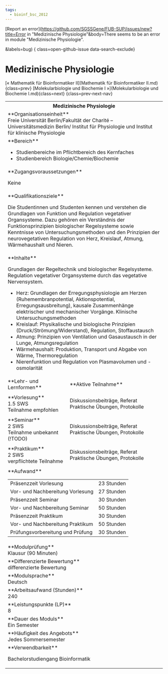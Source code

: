 ```yaml
---
tags:
  - bioinf_bsc_2012
---
```

[Report an error](https://github.com/SGSSGene/FUB-SUP/issues/new?title=Error in "Medizinische Physiologie"&body=There seems to be an error in module "Medizinische Physiologie".

<Describe here a slightly more detailed description of what is wrong>&labels=bug)
{ class=open-github-issue data-search-exclude}

# Medizinische Physiologie

[« Mathematik für Bioinformatiker II](Mathematik für Bioinformatiker II.md){class=prev}
[Molekularbiologie und Biochemie I »](Molekularbiologie und Biochemie I.md){class=next}
{class=prev-next-nav}

<table markdown id="moduledesc">
<tr markdown class="moduledesc_head"><th colspan="2">Medizinische Physiologie </th></tr>
<tr markdown><td colspan="2">**Organisationseinheit**   <br>Freie Universität Berlin/Fakultät der Charité – Universitätsmedizin Berlin/ Institut für Physiologie und Institut für klinische Physiologie</td></tr>

<tr markdown><td colspan="2">**Bereich**<br>


- Studienbereiche im Pflichtbereich des Kernfaches
- Studienbereich Biologie/Chemie/Biochemie

</td></tr>

<tr markdown><td colspan="2">**Zugangsvoraussetzungen** <br>

Keine


</td></tr>
<tr markdown><td colspan="2">**Qualifikationsziele**    <br>

Die Studentinnen und Studenten kennen und verstehen die Grundlagen von
Funktion und Regulation vegetativer Organsysteme. Dazu gehören ein
Verständnis der Funktionsprinzipien biologischer Regelsysteme sowie
Kenntnisse von Untersuchungsmethoden und den Prinzipien der neurovegetativen
Regulation von Herz, Kreislauf, Atmung, Wärmehaushalt und Nieren.


</td></tr>
<tr markdown><td colspan="2">**Inhalte**                <br>

Grundlagen der Regeltechnik und biologischer Regelsysteme. Regulation
vegetativer Organsysteme durch das vegetative Nervensystem.

- Herz: Grundlagen der Erregungsphysiologie am Herzen (Ruhemembranpotential,
  Aktionspotential, Erregungsausbreitung), kausale Zusammenhänge
  elektrischer und mechanischer Vorgänge. Klinische Untersuchungsmethoden
- Kreislauf: Physikalische und biologische Prinzipien
  (Druck/Strömung/Widerstand), Regulation, Stoffaustausch
- Atmung: Prinzipien von Ventilation und Gasaustausch in der Lunge,
  Atmungsregulation
- Wärmehaushalt: Produktion, Transport und Abgabe von Wärme,
  Thermoregulation
- Nierenfunktion und Regulation von Plasmavolumen und -osmolarität


</td></tr>

<tr markdown><td>**Lehr- und Lernformen**</td><td>**Aktive Teilnahme**</td></tr>
<tr markdown><td> **Vorlesung** <br>1.5 SWS <br> Teilnahme empfohlen</td><td>

Diskussionsbeiträge, Referat
Praktische Übungen, Protokolle
</td></tr>
<tr markdown><td> **Seminar** <br>2 SWS <br> Teilnahme unbekannt (!TODO)</td><td>

Diskussionsbeiträge, Referat
Praktische Übungen, Protokolle
</td></tr>
<tr markdown><td> **Praktikum** <br>2 SWS <br> verpflichtete Teilnahme</td><td>

Diskussionsbeiträge, Referat
Praktische Übungen, Protokolle
</td></tr>
<tr markdown><td colspan="2">**Aufwand**                <br>
<table class="aufwand_table">
<tr><td>Präsenzzeit Vorlesung</td><td>23 Stunden</td></tr>
<tr><td>Vor- und Nachbereitung Vorlesung</td><td>27 Stunden</td></tr>
<tr><td>Präsenzzeit Seminar</td><td>30 Stunden</td></tr>
<tr><td>Vor- und Nachbereitung Seminar</td><td>50 Stunden</td></tr>
<tr><td>Präsenzzeit Praktikum</td><td>30 Stunden</td></tr>
<tr><td>Vor- und Nachbereitung Praktikum</td><td>50 Stunden</td></tr>
<tr><td>Prüfungsvorbereitung und Prüfung</td><td>30 Stunden</td></tr>
</table>

</td></tr>
<tr markdown><td colspan="2">**Modulprüfung**             <br>Klausur (90 Minuten)


</td></tr>
<tr markdown><td colspan="2">**Differenzierte Bewertung** <br>differenzierte Bewertung

</td></tr>
<tr markdown><td colspan="2">**Modulsprache**             <br>Deutsch</td></tr>
<tr markdown><td colspan="2">**Arbeitsaufwand (Stunden)** <br>240</td></tr>
<tr markdown><td colspan="2">**Leistungspunkte (LP)**     <br>8</td></tr>
<tr markdown><td colspan="2">**Dauer des Moduls**         <br>Ein Semester</td></tr>
<tr markdown><td colspan="2">**Häufigkeit des Angebots**  <br>Jedes Sommersemester</td></tr>
<tr markdown><td colspan="2">**Verwendbarkeit**           <br>

Bachelorstudiengang Bioinformatik


</td></tr>

</table>
